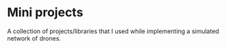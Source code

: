 # Mini projects

A collection of projects/libraries that I used while implementing a simulated network of drones.

